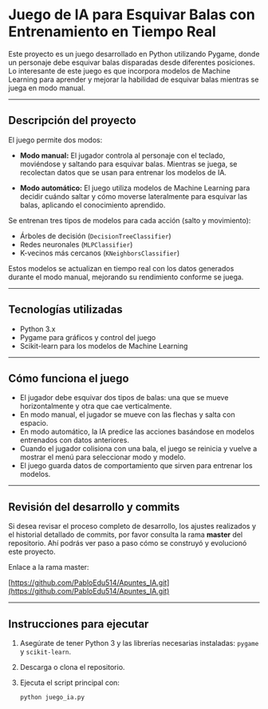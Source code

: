 # Juego de IA para Esquivar Balas con Entrenamiento en Tiempo Real

Este proyecto es un juego desarrollado en Python utilizando Pygame, donde un personaje debe esquivar balas disparadas desde diferentes posiciones. Lo interesante de este juego es que incorpora modelos de Machine Learning para aprender y mejorar la habilidad de esquivar balas mientras se juega en modo manual.

---

## Descripción del proyecto

El juego permite dos modos:

- **Modo manual:** El jugador controla al personaje con el teclado, moviéndose y saltando para esquivar balas. Mientras se juega, se recolectan datos que se usan para entrenar los modelos de IA.

- **Modo automático:** El juego utiliza modelos de Machine Learning para decidir cuándo saltar y cómo moverse lateralmente para esquivar las balas, aplicando el conocimiento aprendido.

Se entrenan tres tipos de modelos para cada acción (salto y movimiento):

- Árboles de decisión (`DecisionTreeClassifier`)
- Redes neuronales (`MLPClassifier`)
- K-vecinos más cercanos (`KNeighborsClassifier`)

Estos modelos se actualizan en tiempo real con los datos generados durante el modo manual, mejorando su rendimiento conforme se juega.

---

## Tecnologías utilizadas

- Python 3.x
- Pygame para gráficos y control del juego
- Scikit-learn para los modelos de Machine Learning

---

## Cómo funciona el juego

- El jugador debe esquivar dos tipos de balas: una que se mueve horizontalmente y otra que cae verticalmente.
- En modo manual, el jugador se mueve con las flechas y salta con espacio.
- En modo automático, la IA predice las acciones basándose en modelos entrenados con datos anteriores.
- Cuando el jugador colisiona con una bala, el juego se reinicia y vuelve a mostrar el menú para seleccionar modo y modelo.
- El juego guarda datos de comportamiento que sirven para entrenar los modelos.

---

## Revisión del desarrollo y commits

Si desea revisar el proceso completo de desarrollo, los ajustes realizados y el historial detallado de commits, por favor consulta la rama **master** del repositorio. Ahí podrás ver paso a paso cómo se construyó y evolucionó este proyecto.

Enlace a la rama master:

[https://github.com/PabloEdu514/Apuntes_IA.git](https://github.com/PabloEdu514/Apuntes_IA.git)

---

## Instrucciones para ejecutar

1. Asegúrate de tener Python 3 y las librerías necesarias instaladas: `pygame` y `scikit-learn`.
2. Descarga o clona el repositorio.
3. Ejecuta el script principal con:

   ```bash
   python juego_ia.py
